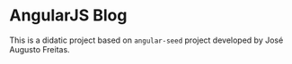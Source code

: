 # AngularJS Blog

This is a didatic project based on `angular-seed` project developed by José Augusto Freitas.